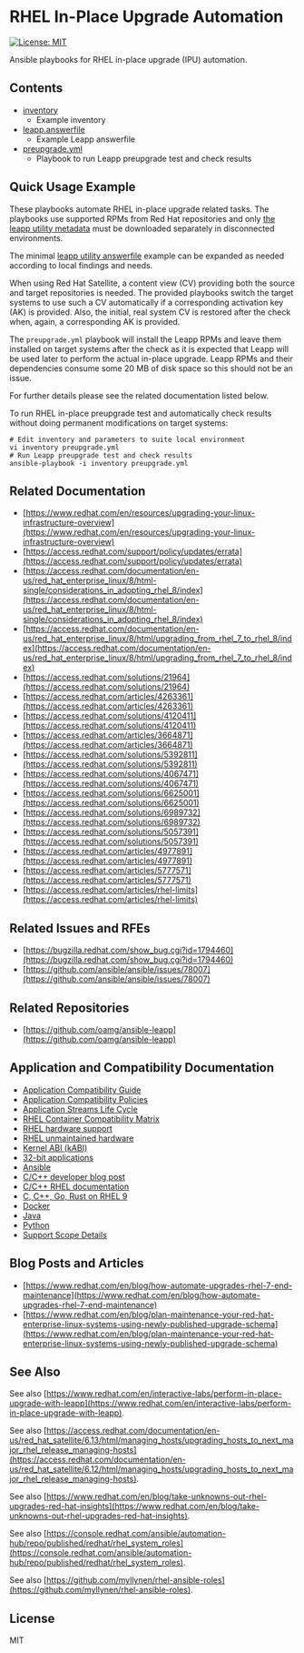 # RHEL In-Place Upgrade Automation

[![License: MIT](https://img.shields.io/badge/license-MIT-brightgreen.svg)](https://opensource.org/licenses/MIT)

Ansible playbooks for RHEL in-place upgrade (IPU) automation.

## Contents

* [inventory](inventory)
  * Example inventory
* [leapp.answerfile](leapp.answerfile)
  * Example Leapp answerfile
* [preupgrade.yml](preupgrade.yml)
  * Playbook to run Leapp preupgrade test and check results

## Quick Usage Example

These playbooks automate RHEL in-place upgrade related tasks. The
playbooks use supported RPMs from Red Hat repositories and only
[the leapp utility metadata](https://access.redhat.com/articles/3664871)
must be downloaded separately in disconnected environments.

The minimal [leapp utility answerfile](leapp.answerfile) example can be
expanded as needed according to local findings and needs.

When using Red Hat Satellite, a content view (CV) providing both the
source and target repositories is needed. The provided playbooks switch
the target systems to use such a CV automatically if a corresponding
activation key (AK) is provided. Also, the initial, real system CV is
restored after the check when, again, a corresponding AK is provided.

The `preupgrade.yml` playbook will install the Leapp RPMs and leave them
installed on target systems after the check as it is expected that Leapp
will be used later to perform the actual in-place upgrade. Leapp RPMs
and their dependencies consume some 20 MB of disk space so this should
not be an issue.

For further details please see the related documentation listed below.

To run RHEL in-place preupgrade test and automatically check results
without doing permanent modifications on target systems:

```
# Edit inventory and parameters to suite local environment
vi inventory preupgrade.yml
# Run Leapp preupgrade test and check results
ansible-playbook -i inventory preupgrade.yml
```

## Related Documentation

* [https://www.redhat.com/en/resources/upgrading-your-linux-infrastructure-overview](https://www.redhat.com/en/resources/upgrading-your-linux-infrastructure-overview)
* [https://access.redhat.com/support/policy/updates/errata](https://access.redhat.com/support/policy/updates/errata)
* [https://access.redhat.com/documentation/en-us/red_hat_enterprise_linux/8/html-single/considerations_in_adopting_rhel_8/index](https://access.redhat.com/documentation/en-us/red_hat_enterprise_linux/8/html-single/considerations_in_adopting_rhel_8/index)
* [https://access.redhat.com/documentation/en-us/red_hat_enterprise_linux/8/html/upgrading_from_rhel_7_to_rhel_8/index](https://access.redhat.com/documentation/en-us/red_hat_enterprise_linux/8/html/upgrading_from_rhel_7_to_rhel_8/index)
* [https://access.redhat.com/solutions/21964](https://access.redhat.com/solutions/21964)
* [https://access.redhat.com/articles/4263361](https://access.redhat.com/articles/4263361)
* [https://access.redhat.com/solutions/4120411](https://access.redhat.com/solutions/4120411)
* [https://access.redhat.com/articles/3664871](https://access.redhat.com/articles/3664871)
* [https://access.redhat.com/solutions/5392811](https://access.redhat.com/solutions/5392811)
* [https://access.redhat.com/solutions/4067471](https://access.redhat.com/solutions/4067471)
* [https://access.redhat.com/solutions/6625001](https://access.redhat.com/solutions/6625001)
* [https://access.redhat.com/solutions/6989732](https://access.redhat.com/solutions/6989732)
* [https://access.redhat.com/solutions/5057391](https://access.redhat.com/solutions/5057391)
* [https://access.redhat.com/articles/4977891](https://access.redhat.com/articles/4977891)
* [https://access.redhat.com/articles/5777571](https://access.redhat.com/articles/5777571)
* [https://access.redhat.com/articles/rhel-limits](https://access.redhat.com/articles/rhel-limits)

## Related Issues and RFEs

* [https://bugzilla.redhat.com/show_bug.cgi?id=1794460](https://bugzilla.redhat.com/show_bug.cgi?id=1794460)
* [https://github.com/ansible/ansible/issues/78007](https://github.com/ansible/ansible/issues/78007)

## Related Repositories

* [https://github.com/oamg/ansible-leapp](https://github.com/oamg/ansible-leapp)

## Application and Compatibility Documentation

* [Application Compatibility Guide](https://access.redhat.com/articles/rhel8-abi-compatibility)
* [Application Compatibility Policies](https://access.redhat.com/solutions/5154)
* [Application Streams Life Cycle](https://access.redhat.com/support/policy/updates/rhel-app-streams-life-cycle)
* [RHEL Container Compatibility Matrix](https://access.redhat.com/support/policy/rhel-container-compatibility)
* [RHEL hardware support](https://access.redhat.com/solutions/60940)
* [RHEL unmaintained hardware](https://access.redhat.com/solutions/6663421)
* [Kernel ABI (kABI)](https://access.redhat.com/solutions/444773)
* [32-bit applications](https://access.redhat.com/solutions/509373)
* [Ansible](https://www.redhat.com/en/blog/updates-using-ansible-rhel-86-and-90)
* [C/C++ developer blog post](https://developers.redhat.com/blog/2020/10/08/migrating-c-and-c-applications-from-red-hat-enterprise-linux-version-7-to-version-8)
* [C/C++ RHEL documentation](https://access.redhat.com/documentation/en-us/red_hat_enterprise_linux/8/html/developing_c_and_cpp_applications_in_rhel_8/index)
* [C, C++, Go, Rust on RHEL 9](https://www.redhat.com/en/blog/what-c-go-or-rust-developer-should-know-about-rhel-9)
* [Docker](https://access.redhat.com/solutions/3696691)
* [Java](https://access.redhat.com/articles/1299013)
* [Python](https://access.redhat.com/solutions/4455511)
* [Support Scope Details](https://access.redhat.com/support/offerings/production/scope_moredetail)

## Blog Posts and Articles

* [https://www.redhat.com/en/blog/how-automate-upgrades-rhel-7-end-maintenance](https://www.redhat.com/en/blog/how-automate-upgrades-rhel-7-end-maintenance)
* [https://www.redhat.com/en/blog/plan-maintenance-your-red-hat-enterprise-linux-systems-using-newly-published-upgrade-schema](https://www.redhat.com/en/blog/plan-maintenance-your-red-hat-enterprise-linux-systems-using-newly-published-upgrade-schema)

## See Also

See also
[https://www.redhat.com/en/interactive-labs/perform-in-place-upgrade-with-leapp](https://www.redhat.com/en/interactive-labs/perform-in-place-upgrade-with-leapp).

See also
[https://access.redhat.com/documentation/en-us/red_hat_satellite/6.13/html/managing_hosts/upgrading_hosts_to_next_major_rhel_release_managing-hosts](https://access.redhat.com/documentation/en-us/red_hat_satellite/6.12/html/managing_hosts/upgrading_hosts_to_next_major_rhel_release_managing-hosts).

See also
[https://www.redhat.com/en/blog/take-unknowns-out-rhel-upgrades-red-hat-insights](https://www.redhat.com/en/blog/take-unknowns-out-rhel-upgrades-red-hat-insights).

See also
[https://console.redhat.com/ansible/automation-hub/repo/published/redhat/rhel_system_roles](https://console.redhat.com/ansible/automation-hub/repo/published/redhat/rhel_system_roles).

See also
[https://github.com/myllynen/rhel-ansible-roles](https://github.com/myllynen/rhel-ansible-roles).

## License

MIT
